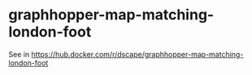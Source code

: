 # graphhopper-map-matching-london-foot

See in https://hub.docker.com/r/dscape/graphhopper-map-matching-london-foot
